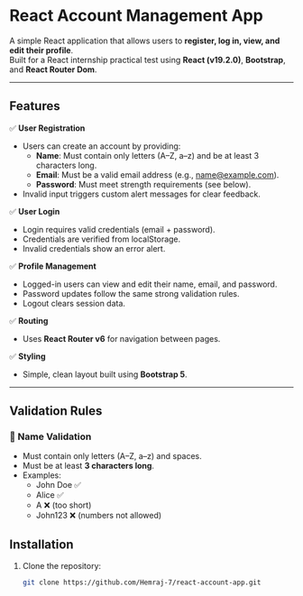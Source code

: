 # React Account Management App

A simple React application that allows users to **register, log in, view, and edit their profile**.  
Built for a React internship practical test using **React (v19.2.0)**, **Bootstrap**, and **React Router Dom**.

---

## Features

✅ **User Registration**
- Users can create an account by providing:
  - **Name**: Must contain only letters (A–Z, a–z) and be at least 3 characters long.
  - **Email**: Must be a valid email address (e.g., name@example.com).
  - **Password**: Must meet strength requirements (see below).
- Invalid input triggers custom alert messages for clear feedback.

✅ **User Login**
- Login requires valid credentials (email + password).
- Credentials are verified from localStorage.
- Invalid credentials show an error alert.

✅ **Profile Management**
- Logged-in users can view and edit their name, email, and password.
- Password updates follow the same strong validation rules.
- Logout clears session data.

✅ **Routing**
- Uses **React Router v6** for navigation between pages.

✅ **Styling**
- Simple, clean layout built using **Bootstrap 5**.

---

## **Validation Rules**

### 🧍 Name Validation
- Must contain only letters (A–Z, a–z) and spaces.
- Must be at least **3 characters long**.
- Examples:
  - John Doe ✅
  - Alice ✅
  - A ❌ (too short)
  - John123 ❌ (numbers not allowed)


## Installation
1. Clone the repository:
   ```bash
   git clone https://github.com/Hemraj-7/react-account-app.git
